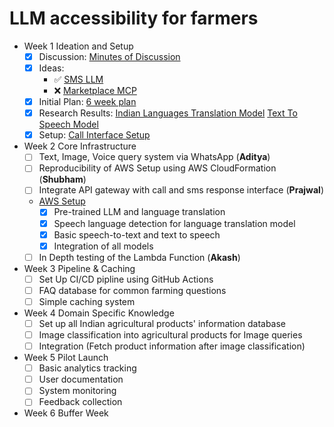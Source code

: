 # LLM accessibility for farmers

- Week 1 Ideation and Setup
  - [x] Discussion: [Minutes of Discussion](docs/Minutes-of-Discussion/README.md)
  - [x] Ideas:
    - ✅ [SMS LLM](docs/SMS_LLM.pdf)
    - ❌ [Marketplace MCP](docs/MarketplaceMCP.pdf)
  - [x] Initial Plan: [6 week plan](docs/6_week_plan.pdf)
  - [x] Research Results: [Indian Languages Translation Model](docs/Translate-100-languages) [Text To Speech Model](docs/Text-To-Speech-Unlimited)
  - [x] Setup: [Call Interface Setup](Call-Interface/README.md)

- Week 2 Core Infrastructure
  - [ ] Text, Image, Voice query system via WhatsApp (**Aditya**)
  - [ ] Reproducibility of AWS Setup using AWS CloudFormation (**Shubham**)
  - [ ] Integrate API gateway with call and sms response interface (**Prajwal**)
  - [AWS Setup](AWS)
    - [x] Pre-trained LLM and language translation
    - [x] Speech language detection for language translation model
    - [x] Basic speech-to-text and text to speech
    - [x] Integration of all models
  - [ ] In Depth testing of the Lambda Function (**Akash**)
- Week 3 Pipeline & Caching
  - [ ] Set Up CI/CD pipline using GitHub Actions
  - [ ] FAQ database for common farming questions
  - [ ] Simple caching system
- Week 4 Domain Specific Knowledge
  - [ ] Set up all Indian agricultural products' information database
  - [ ] Image classification into agricultural products for Image queries
  - [ ] Integration (Fetch product information after image classification)
- Week 5 Pilot Launch
  - [ ] Basic analytics tracking
  - [ ] User documentation
  - [ ] System monitoring
  - [ ] Feedback collection
- Week 6 Buffer Week

